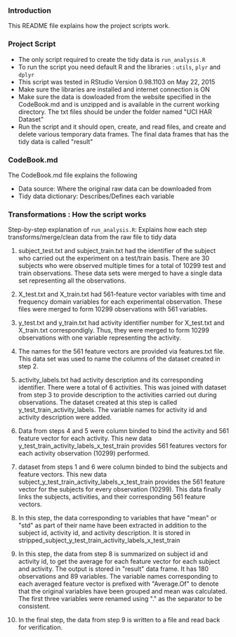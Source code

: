 ### Introduction

This README file explains how the project scripts work.


### Project Script

* The only script required to create the tidy data is `run_analysis.R`
* To run the script you need default R and the libraries : `utils`, `plyr` and `dplyr`
* This script was tested in RStudio Version 0.98.1103 on May 22, 2015
* Make sure the libraries are installed and internet connection is ON
* Make sure the data is dowloaded from the website specified in the CodeBook.md and is unzipped and is available in the current working directory. The txt files should be under the folder named "UCI HAR Dataset"
* Run the script and it should open, create, and read files, and create and delete various temporary data frames. The final data frames that has the tidy data is called "result"

### CodeBook.md
The CodeBook.md file explains the following

* Data source: Where the original raw data can be downloaded from
* Tidy data dictionary: Describes/Defines each variable

### Transformations : How the script works

Step-by-step explanation of `run_analysis.R`: Explains how each step transforms/merge/clean data from the raw file to tidy data

1. subject_test.txt and subject_train.txt had the identifier of the subject who carried out the experiment on a test/train basis. There are 30 subjects who were observed multiple times for a total of 10299 test and train observations. These data sets were merged to have a single data set representing all the observations.

2. X_test.txt and X_train.txt had 561-feature vector variables with time and frequency domain variables for each experimental observation. These files were merged to form 10299 observations with 561 variables.

3. y_test.txt and y_train.txt had activity identifier number for X_test.txt and X_train.txt correspondigly. Thus, they were merged to form 10299 observations with one variable representing the activity.

4. The names for the 561 feature vectors are provided via features.txt file. This data set was used to name the columns of the dataset created in step 2.

5. activity_labels.txt had activity description and its corresponding identifier. There were a total of 6 activities. This was joined with dataset from step 3 to provide description to the activities carried out during observations. The dataset created at this step is called y_test_train_activity_labels. The variable names for activity id and activity description were added.

6. Data from steps 4 and 5 were column binded to bind the activity and 561 feature vector for each activity. This new data y_test_train_activity_labels_x_test_train provides 561 features vectors for each activity observation (10299) performed.

7. dataset from steps 1 and 6 were column binded to bind the subjects and feature vectors. This new data subject_y_test_train_activity_labels_x_test_train provides the 561 feature vector for the subjects for every observation (10299). This data finally links the subjects, activities, and their corresponding 561 feature vectors.

8. In this step, the data corresponding to variables that have "mean" or "std" as part of their name have been extracted in addition to the subject id, activity id, and activity description. It is stored in stripped_subject_y_test_train_activity_labels_x_test_train

9. In this step, the data from step 8 is summarized on subject id and activity id, to get the average for each feature vector for each subject and activity. The output is stored in "result" data frame. It has 180 observations and 89 variables. The variable names corresponding to each averaged feature vector is prefixed with "Average.Of" to denote that the original variables have been grouped and mean was calculated. The first three variables were renamed using "." as the separator to be consistent.

10. In the final step, the data from step 9 is written to a file and read back for verification.